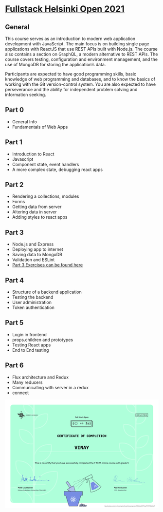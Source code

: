 # [Fullstack Helsinki Open 2021](https://fullstackopen.com/en/about)

## General
This course serves as an introduction to modern web application development with JavaScript. The main focus is on building single page applications with ReactJS that use REST APIs built with Node.js. The course also contains a section on GraphQL, a modern alternative to REST APIs.
The course covers testing, configuration and environment management, and the use of MongoDB for storing the application’s data.

Participants are expected to have good programming skills, basic knowledge of web programming and databases, and to know the basics of working with the Git version-control system. You are also expected to have perseverance and the ability for independent problem solving and information seeking.

## Part 0
- General Info
- Fundamentals of Web Apps

## Part 1
- Introduction to React
- Javascript
- Component state, event handlers
- A more complex state, debugging react apps

## Part 2
- Rendering a collections, modules
- Forms
- Getting data from server
- Altering data in server
- Adding styles to react apps

## Part 3
- Node.js and Express
- Deploying app to internet
- Saving data to MongoDB
- Validation and ESLint
- [Part 3 Exercises can be found here](https://github.com/foolhardy21/part3-helsinki-fullstack)

## Part 4
- Structure of a backend application
- Testing the backend
- User administration
- Token authentication

## Part 5
- Login in frontend
- props.children and prototypes
- Testing React apps
- End to End testing

## Part 6
- Flux architecture and Redux
- Many reducers
- Communicating with server in a redux
- connect

![Certificate of Completion](./certificate_7.png)
